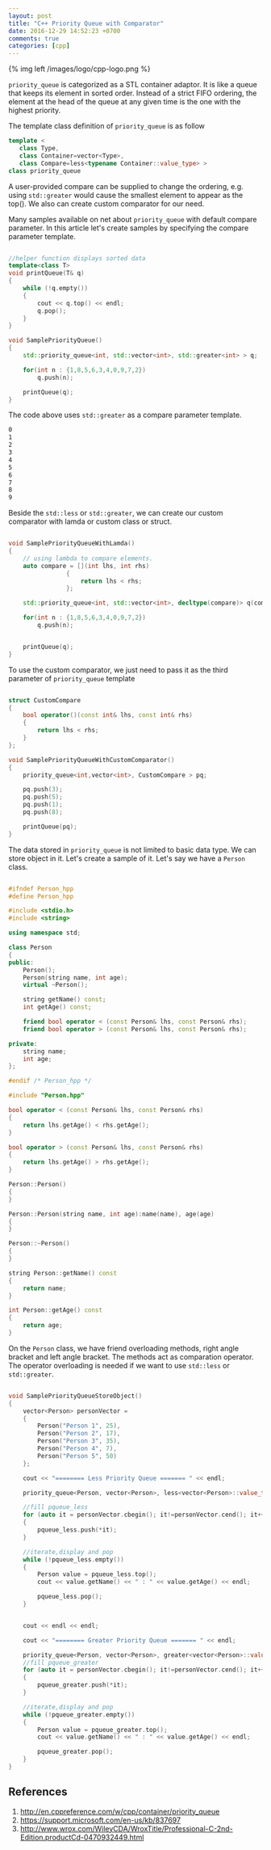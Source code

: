 ```yaml
---
layout: post
title: "C++ Priority Queue with Comparator"
date: 2016-12-29 14:52:23 +0700
comments: true
categories: [cpp]
---
```

{% img left /images/logo/cpp-logo.png %}

<code>priority_queue</code> is categorized as a STL container adaptor. It is like a queue that keeps its element in sorted order. Instead of a strict FIFO ordering, the element at the head of the queue at any given time is the one with the highest priority.

The template class definition of <code>priority_queue</code> is as follow

``` c++ template definition
template <
   class Type,
   class Container=vector<Type>,
   class Compare=less<typename Container::value_type> >
class priority_queue

```

A user-provided compare can be supplied to change the ordering, e.g. using <code>std::greater<T></code> would cause the smallest element to appear as the top(). We also can create custom comparator for our need.

Many samples available on net about <code>priority_queue</code> with default compare parameter. In this article let's create samples by specifying the compare parameter template.

``` c++ priority_queue with std::greater

//helper function displays sorted data
template<class T>
void printQueue(T& q)
{
    while (!q.empty())
    {
        cout << q.top() << endl;
        q.pop();
    }
}

void SamplePriorityQueue()
{
    std::priority_queue<int, std::vector<int>, std::greater<int> > q;

    for(int n : {1,8,5,6,3,4,0,9,7,2})
        q.push(n);

    printQueue(q);
}

```

The code above uses <code>std::greater</code> as a compare parameter template.

``` bash output
0
1
2
3
4
5
6
7
8
9
```

Beside the <code>std::less</code> or <code>std::greater</code>, we can create our custom comparator with lamda or custom class or struct.

``` c++ lamda as compare parameter

void SamplePriorityQueueWithLamda()
{
    // using lambda to compare elements.
    auto compare = [](int lhs, int rhs)
                {
                    return lhs < rhs;
                };

    std::priority_queue<int, std::vector<int>, decltype(compare)> q(compare);

    for(int n : {1,8,5,6,3,4,0,9,7,2})
        q.push(n);


    printQueue(q);
}

```

To use the custom comparator, we just need to pass it as the third parameter of <code>priority_queue</code> template

``` c++ custom comparator

struct CustomCompare
{
    bool operator()(const int& lhs, const int& rhs)
    {
        return lhs < rhs;
    }
};

```

``` c++ sample with custom comparator
void SamplePriorityQueueWithCustomComparator()
{
    priority_queue<int,vector<int>, CustomCompare > pq;

    pq.push(3);
    pq.push(5);
    pq.push(1);
    pq.push(8);

    printQueue(pq);
}

```

The data stored in <code>priority_queue</code> is not limited to basic data type.
We can store object in it. Let's create a sample of it.
Let's say we have a <code>Person</code> class.

``` c++ Person.hpp

#ifndef Person_hpp
#define Person_hpp

#include <stdio.h>
#include <string>

using namespace std;

class Person
{
public:
    Person();
    Person(string name, int age);
    virtual ~Person();

    string getName() const;
    int getAge() const;

    friend bool operator < (const Person& lhs, const Person& rhs);
    friend bool operator > (const Person& lhs, const Person& rhs);

private:
    string name;
    int age;
};

#endif /* Person_hpp */

```

``` c++ Person.cpp
#include "Person.hpp"

bool operator < (const Person& lhs, const Person& rhs)
{
    return lhs.getAge() < rhs.getAge();
}

bool operator > (const Person& lhs, const Person& rhs)
{
    return lhs.getAge() > rhs.getAge();
}

Person::Person()
{
}

Person::Person(string name, int age):name(name), age(age)
{
}

Person::~Person()
{   
}

string Person::getName() const
{
    return name;
}

int Person::getAge() const
{
    return age;
}

```
On the <code>Person</code> class, we have friend overloading methods, right angle bracket and left angle bracket. The methods act as comparation operator. The operator overloading is needed if we want to use <code>std::less</code> or <code>std::greater</code>.

``` c++ sample priority_queue stores object

void SamplePriorityQueueStoreObject()
{
    vector<Person> personVector =
    {
        Person("Person 1", 25),
        Person("Person 2", 17),
        Person("Person 3", 35),
        Person("Person 4", 7),
        Person("Person 5", 50)
    };

    cout << "======== Less Priority Queue ======= " << endl;

    priority_queue<Person, vector<Person>, less<vector<Person>::value_type>> pqueue_less;

    //fill pqueue_less
    for (auto it = personVector.cbegin(); it!=personVector.cend(); it++)
    {
        pqueue_less.push(*it);
    }

    //iterate,display and pop
    while (!pqueue_less.empty())
    {
        Person value = pqueue_less.top();
        cout << value.getName() << " : " << value.getAge() << endl;

        pqueue_less.pop();
    }


    cout << endl << endl;

    cout << "======== Greater Priority Queue ======= " << endl;

    priority_queue<Person, vector<Person>, greater<vector<Person>::value_type>> pqueue_greater;
    //fill pqueue_greater
    for (auto it = personVector.cbegin(); it!=personVector.cend(); it++)
    {
        pqueue_greater.push(*it);
    }

    //iterate,display and pop
    while (!pqueue_greater.empty())
    {
        Person value = pqueue_greater.top();
        cout << value.getName() << " : " << value.getAge() << endl;

        pqueue_greater.pop();
    }
}

```

## References
1. http://en.cppreference.com/w/cpp/container/priority_queue
2. https://support.microsoft.com/en-us/kb/837697
3. http://www.wrox.com/WileyCDA/WroxTitle/Professional-C-2nd-Edition.productCd-0470932449.html
